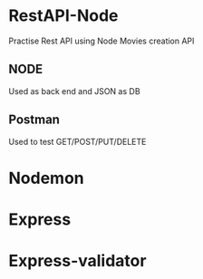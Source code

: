 # RestAPI-Node
Practise Rest API using Node 
Movies creation API


## NODE
Used as back end and JSON as DB

## Postman 
Used to test GET/POST/PUT/DELETE

# Nodemon 
# Express
# Express-validator
